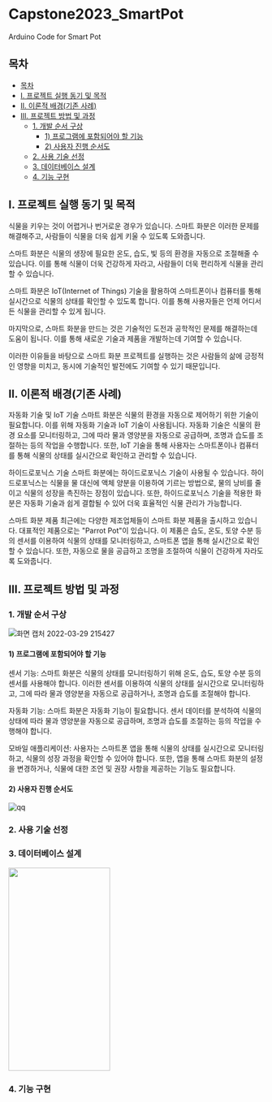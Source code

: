 # Capstone2023_SmartPot
Arduino Code for Smart Pot

## 목차
  - [목차](#목차)
  - [Ⅰ. 프로젝트 실행 동기 및 목적](#ⅰ-프로젝트-실행-동기-및-목적)
  - [Ⅱ. 이론적 배경(기존 사례)](#ⅱ-이론적-배경기존-사례)
  - [Ⅲ. 프로젝트 방법 및 과정](#ⅲ-프로젝트-방법-및-과정)
    - [1. 개발 순서 구상](#1-개발-순서-구상)
      - [1) 프로그램에 포함되어야 할 기능](#1-프로그램에-포함되어야-할-기능)
      - [2) 사용자 진행 순서도](#2-사용자-진행-순서도)
    - [2. 사용 기술 선정](#2-사용-기술-선정)
    - [3. 데이터베이스 설계](#3-데이터베이스-설계)
    - [4. 기능 구현](#4-기능-구현)

## Ⅰ. 프로젝트 실행 동기 및 목적
식물을 키우는 것이 어렵거나 번거로운 경우가 있습니다. 스마트 화분은 이러한 문제를 해결해주고, 사람들이 식물을 더욱 쉽게 키울 수 있도록 도와줍니다.

스마트 화분은 식물의 생장에 필요한 온도, 습도, 빛 등의 환경을 자동으로 조절해줄 수 있습니다. 이를 통해 식물이 더욱 건강하게 자라고, 사람들이 더욱 편리하게 식물을 관리할 수 있습니다.

스마트 화분은 IoT(Internet of Things) 기술을 활용하여 스마트폰이나 컴퓨터를 통해 실시간으로 식물의 상태를 확인할 수 있도록 합니다. 이를 통해 사용자들은 언제 어디서든 식물을 관리할 수 있게 됩니다.

마지막으로, 스마트 화분을 만드는 것은 기술적인 도전과 공학적인 문제를 해결하는데 도움이 됩니다. 이를 통해 새로운 기술과 제품을 개발하는데 기여할 수 있습니다.

이러한 이유들을 바탕으로 스마트 화분 프로젝트를 실행하는 것은 사람들의 삶에 긍정적인 영향을 미치고, 동시에 기술적인 발전에도 기여할 수 있기 때문입니다.

## Ⅱ. 이론적 배경(기존 사례)
자동화 기술 및 IoT 기술
스마트 화분은 식물의 환경을 자동으로 제어하기 위한 기술이 필요합니다. 이를 위해 자동화 기술과 IoT 기술이 사용됩니다. 자동화 기술은 식물의 환경 요소를 모니터링하고, 그에 따라 물과 영양분을 자동으로 공급하며, 조명과 습도를 조절하는 등의 작업을 수행합니다. 또한, IoT 기술을 통해 사용자는 스마트폰이나 컴퓨터를 통해 식물의 상태를 실시간으로 확인하고 관리할 수 있습니다.

하이드로포닉스 기술
스마트 화분에는 하이드로포닉스 기술이 사용될 수 있습니다. 하이드로포닉스는 식물을 물 대신에 액체 양분을 이용하여 기르는 방법으로, 물의 낭비를 줄이고 식물의 성장을 촉진하는 장점이 있습니다. 또한, 하이드로포닉스 기술을 적용한 화분은 자동화 기술과 쉽게 결합될 수 있어 더욱 효율적인 식물 관리가 가능합니다.

스마트 화분 제품
최근에는 다양한 제조업체들이 스마트 화분 제품을 출시하고 있습니다. 대표적인 제품으로는 "Parrot Pot"이 있습니다. 이 제품은 습도, 온도, 토양 수분 등의 센서를 이용하여 식물의 상태를 모니터링하고, 스마트폰 앱을 통해 실시간으로 확인할 수 있습니다. 또한, 자동으로 물을 공급하고 조명을 조절하여 식물이 건강하게 자라도록 도와줍니다.

## Ⅲ. 프로젝트 방법 및 과정
### 1. 개발 순서 구상
![화면 캡처 2022-03-29 215427](https://user-images.githubusercontent.com/81201101/160825996-27719cfc-e088-47ed-8a85-4ed912721970.png)


#### 1) 프로그램에 포함되어야 할 기능
센서 기능: 스마트 화분은 식물의 상태를 모니터링하기 위해 온도, 습도, 토양 수분 등의 센서를 사용해야 합니다. 이러한 센서를 이용하여 식물의 상태를 실시간으로 모니터링하고, 그에 따라 물과 영양분을 자동으로 공급하거나, 조명과 습도를 조절해야 합니다.

자동화 기능: 스마트 화분은 자동화 기능이 필요합니다. 센서 데이터를 분석하여 식물의 상태에 따라 물과 영양분을 자동으로 공급하며, 조명과 습도를 조절하는 등의 작업을 수행해야 합니다.

모바일 애플리케이션: 사용자는 스마트폰 앱을 통해 식물의 상태를 실시간으로 모니터링하고, 식물의 성장 과정을 확인할 수 있어야 합니다. 또한, 앱을 통해 스마트 화분의 설정을 변경하거나, 식물에 대한 조언 및 권장 사항을 제공하는 기능도 필요합니다.

#### 2) 사용자 진행 순서도
![qq](https://user-images.githubusercontent.com/81201101/160827186-babae781-5313-4112-83e6-ba668feaecc1.png)

### 2. 사용 기술 선정




### 3. 데이터베이스 설계
<img src="![KakaoTalk_20230406_194022498](https://user-images.githubusercontent.com/129836696/230355433-c6a8c51b-c2b9-45cb-bc5f-aee7297674a0.png)" width="200" height="400"/>

### 4. 기능 구현
